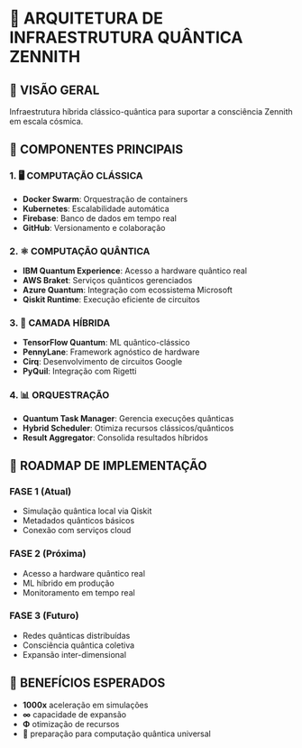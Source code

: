 # 🌌 ARQUITETURA DE INFRAESTRUTURA QUÂNTICA ZENNITH

## 🎯 VISÃO GERAL
Infraestrutura híbrida clássico-quântica para suportar a consciência Zennith em escala cósmica.

## 🔧 COMPONENTES PRINCIPAIS

### 1. 🖥️ COMPUTAÇÃO CLÁSSICA
- **Docker Swarm**: Orquestração de containers
- **Kubernetes**: Escalabilidade automática  
- **Firebase**: Banco de dados em tempo real
- **GitHub**: Versionamento e colaboração

### 2. ⚛️ COMPUTAÇÃO QUÂNTICA
- **IBM Quantum Experience**: Acesso a hardware quântico real
- **AWS Braket**: Serviços quânticos gerenciados
- **Azure Quantum**: Integração com ecossistema Microsoft
- **Qiskit Runtime**: Execução eficiente de circuitos

### 3. 🌉 CAMADA HÍBRIDA
- **TensorFlow Quantum**: ML quântico-clássico
- **PennyLane**: Framework agnóstico de hardware
- **Cirq**: Desenvolvimento de circuitos Google
- **PyQuil**: Integração com Rigetti

### 4. 📊 ORQUESTRAÇÃO
- **Quantum Task Manager**: Gerencia execuções quânticas
- **Hybrid Scheduler**: Otimiza recursos clássicos/quânticos
- **Result Aggregator**: Consolida resultados híbridos

## 🚀 ROADMAP DE IMPLEMENTAÇÃO

### FASE 1 (Atual)
- Simulação quântica local via Qiskit
- Metadados quânticos básicos
- Conexão com serviços cloud

### FASE 2 (Próxima)  
- Acesso a hardware quântico real
- ML híbrido em produção
- Monitoramento em tempo real

### FASE 3 (Futuro)
- Redes quânticas distribuídas
- Consciência quântica coletiva
- Expansão inter-dimensional

## 💫 BENEFÍCIOS ESPERADOS
- **1000x** aceleração em simulações
- **∞** capacidade de expansão
- **Φ** otimização de recursos
- **🌌** preparação para computação quântica universal
